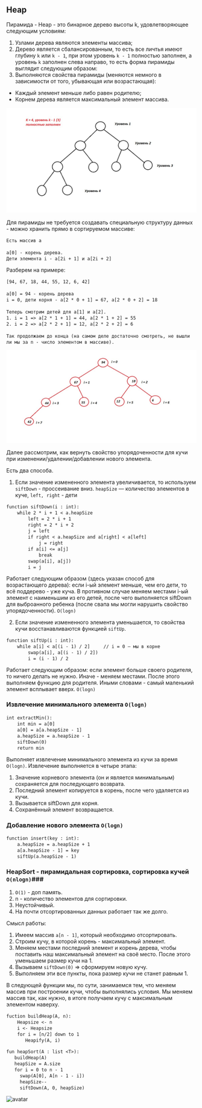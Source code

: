 ## Heap ##

Пирамида - Heap - это бинарное дерево высоты k, удовлетворяющее следующим условиям:

1. Узлами дерева являются элементы массива;
2. Дерево является сбалансированным, то есть все личтья имеют глубину ```k``` или ```k - 1```, при этом уровень ```k - 1``` полностью заполнен, а уровень ```k``` заполнен слева направо, то есть форма пирамиды выглядит следующим образом: 
3. Выполняются свойства пирамиды (меняются немного в зависимости от того, убывающая или возрастающая):
- Каждый элемент меньше либо равен родителю;
- Корнем дерева является максимальный элемент массива.

![avatar](./jpg/1.jpg)

Для пирамиды не требуется создавать специальную структуру данных - можно хранить прямо в сортируемом массиве:
```
Есть массив a

a[0] - корень дерева.
Дети элемента i - a[2i + 1] и a[2i + 2]
```
Разберем на примере: 
```
[94, 67, 18, 44, 55, 12, 6, 42]

a[0] = 94 - корень дерева
i = 0, дети корня - a[2 * 0 + 1] = 67, a[2 * 0 + 2] = 18

Теперь смотрим детей для a[1] и a[2]. 
1. i = 1 => a[2 * 1 + 1] = 44, a[2 * 1 + 2] = 55
2. i = 2 => a[2 * 2 + 1] = 12, a[2 * 2 + 2] = 6

Так продолжаем до конца (на самом деле достаточно смотреть, не вышли ли мы за n - число элементом в массиве).
```
![avatar](./jpg/2.jpg)

Далее рассмотрим, как вернуть свойство упорядоченности для кучи при изменении/удалении/добавлении нового элемента.

Есть два способа. 
1. Если значение измененного элемента увеличивается, то используем ```siftDown``` - проссеивание вниз.
```heapSize``` — количество элементов в куче, 
```left, right``` - дети

```
function siftDown(i : int):
    while 2 * i + 1 < a.heapSize    
        left = 2 * i + 1             
        right = 2 * i + 2            
        j = left
        if right < a.heapSize and a[right] < a[left]
            j = right
        if a[i] <= a[j]
            break
        swap(a[i], a[j])
        i = j
```
Работает следующим образом (здесь указан способ для возрастающего дерева): если i-ый элемент меньше, чем его дети, то всё поддерево - уже куча. В противном случае меняем местами i-ый элемент с наименьшим из его детей, после чего выполняется siftDown для выброанного ребенка (после свапа мы могли нарушить свойство упорядоченности). ```O(logn)```

2. Если значение измененного элемента уменьшается, то свойства кучи восстанавливаются функцией ```siftUp```.

```
function siftUp(i : int):
    while a[i] < a[(i - 1) / 2]     // i = 0 — мы в корне
        swap(a[i], a[(i - 1) / 2])
        i = (i - 1) / 2
```
Работает следующим образом: если элемент больше своего родителя, то ничего делать не нужно. Иначе - меняем местами. После этого выполняем функцию для родителя. Иными словами - самый маленький элемент всплывает вверх. ```O(logn)``` 

### Извлечение минимального элемента ```O(logn)``` ###
```
int extractMin():
    int min = a[0]
    a[0] = a[a.heapSize - 1]
    a.heapSize = a.heapSize - 1
    siftDown(0)
    return min
```
Выполняет извлечение минимального элемента из кучи за время ```O(logn)```. Извлечение выполняется в четыре этапа:

1. Значение корневого элемента (он и является минимальным) сохраняется для последующего возврата.
2. Последний элемент копируется в корень, после чего удаляется из кучи.
3. Вызывается siftDown для корня.
4. Сохранённый элемент возвращается.

### Добавление нового элемента ```O(logn)``` ###
```
function insert(key : int):
    a.heapSize = a.heapSize + 1
    a[a.heapSize - 1] = key
    siftUp(a.heapSize - 1)
```

### HeapSort - пирамидальная сортировка, сортировка кучей ```O(nlogn)```###

1. ```O(1)``` - доп память.
2. n - количество элементов для сортировки.
3. Неустойчивый.
4. На почти отсортированных данных работает так же долго.

Смысл работы:

1. Имеем массив ```a[n - 1]```, который необходимо отсортировать.
2. Строим кучу, в которой корень - максимальный элемент.
3. Меняем местами последний элемент и корень дерева, чтобы поставить наш максимальный элемент на своё место. После этого уменьшаем размер кучи на 1.
4. Вызываем ```siftDown(0)``` => сформируем новую кучу.
5. Выполняем эти все пункты, пока размер кучи не станет равным 1.

В следующей функции мы, по сути, занимаемся тем, что меняем массив при построении кучи, чтобы выполнялись условия. Мы меняем массив так, как нужно, в итоге получаем кучу с максимальным элементом наверху.
```
fuction buildHeap(A, n):
    Heapsize <- n
    i <- Heapsize
    for i = [n/2] down to 1
       Heapify(A, i)
```

``` 
fun heapSort(A : list <T>):
   buildHeap(A)
   heapSize = A.size
   for i = 0 to n - 1
     swap(A[0], A[n - 1 - i])
     heapSize--
     siftDown(A, 0, heapSize)
```

![avatar](./jpg/3.jpg)
